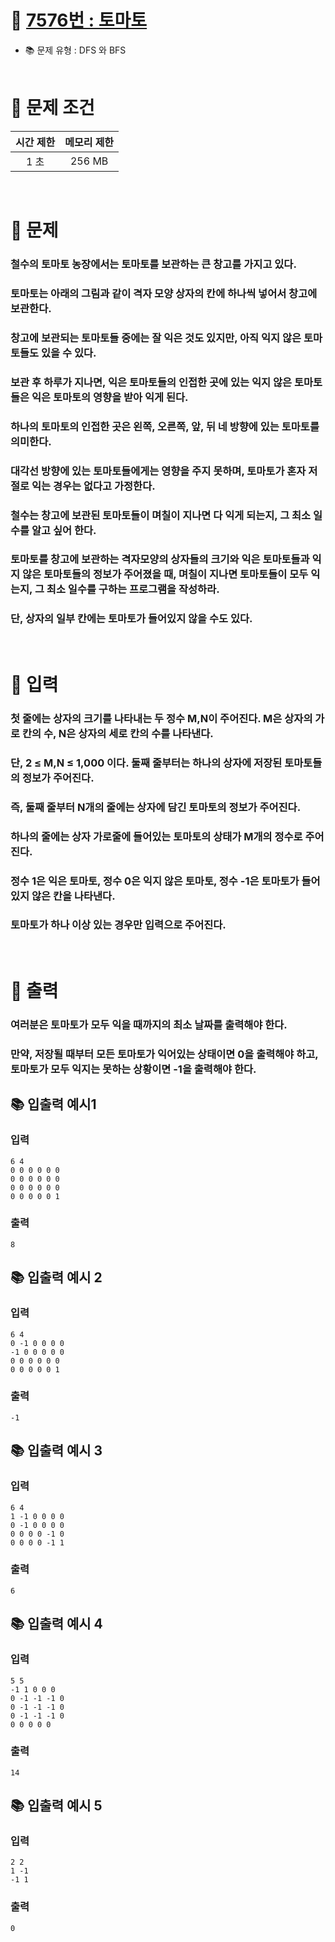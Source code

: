 # 📌 [7576번 : 토마토](https://www.acmicpc.net/problem/7576)
- 📚 문제 유형 : DFS 와 BFS
<br/><br/>
  
# 📌 문제 조건
|시간 제한|메모리 제한|
|:------:|:---:|
|1 초|256 MB|
<br/>

# 📌 문제
### 철수의 토마토 농장에서는 토마토를 보관하는 큰 창고를 가지고 있다. 
### 토마토는 아래의 그림과 같이 격자 모양 상자의 칸에 하나씩 넣어서 창고에 보관한다.
### 창고에 보관되는 토마토들 중에는 잘 익은 것도 있지만, 아직 익지 않은 토마토들도 있을 수 있다. 
### 보관 후 하루가 지나면, 익은 토마토들의 인접한 곳에 있는 익지 않은 토마토들은 익은 토마토의 영향을 받아 익게 된다. 
### 하나의 토마토의 인접한 곳은 왼쪽, 오른쪽, 앞, 뒤 네 방향에 있는 토마토를 의미한다. 
### 대각선 방향에 있는 토마토들에게는 영향을 주지 못하며, 토마토가 혼자 저절로 익는 경우는 없다고 가정한다. 
### 철수는 창고에 보관된 토마토들이 며칠이 지나면 다 익게 되는지, 그 최소 일수를 알고 싶어 한다.
### 토마토를 창고에 보관하는 격자모양의 상자들의 크기와 익은 토마토들과 익지 않은 토마토들의 정보가 주어졌을 때, 며칠이 지나면 토마토들이 모두 익는지, 그 최소 일수를 구하는 프로그램을 작성하라.
### 단, 상자의 일부 칸에는 토마토가 들어있지 않을 수도 있다.
<br/>

# 📌 입력
### 첫 줄에는 상자의 크기를 나타내는 두 정수 M,N이 주어진다. M은 상자의 가로 칸의 수, N은 상자의 세로 칸의 수를 나타낸다. 
### 단, 2 ≤ M,N ≤ 1,000 이다. 둘째 줄부터는 하나의 상자에 저장된 토마토들의 정보가 주어진다. 
### 즉, 둘째 줄부터 N개의 줄에는 상자에 담긴 토마토의 정보가 주어진다. 
### 하나의 줄에는 상자 가로줄에 들어있는 토마토의 상태가 M개의 정수로 주어진다. 
### 정수 1은 익은 토마토, 정수 0은 익지 않은 토마토, 정수 -1은 토마토가 들어있지 않은 칸을 나타낸다.
### 토마토가 하나 이상 있는 경우만 입력으로 주어진다.
<br/>

# 📌 출력
### 여러분은 토마토가 모두 익을 때까지의 최소 날짜를 출력해야 한다. 
### 만약, 저장될 때부터 모든 토마토가 익어있는 상태이면 0을 출력해야 하고, 토마토가 모두 익지는 못하는 상황이면 -1을 출력해야 한다.
## 📚 입출력 예시1
### 입력
    6 4
    0 0 0 0 0 0
    0 0 0 0 0 0
    0 0 0 0 0 0
    0 0 0 0 0 1
### 출력
    8
## 📚 입출력 예시 2
### 입력
    6 4
    0 -1 0 0 0 0
    -1 0 0 0 0 0
    0 0 0 0 0 0
    0 0 0 0 0 1
### 출력
    -1
## 📚 입출력 예시 3
### 입력
    6 4
    1 -1 0 0 0 0
    0 -1 0 0 0 0
    0 0 0 0 -1 0
    0 0 0 0 -1 1
### 출력
    6
## 📚 입출력 예시 4
### 입력
    5 5
    -1 1 0 0 0
    0 -1 -1 -1 0
    0 -1 -1 -1 0
    0 -1 -1 -1 0
    0 0 0 0 0
### 출력
    14
## 📚 입출력 예시 5
### 입력
    2 2
    1 -1
    -1 1
### 출력
    0
<br/>
